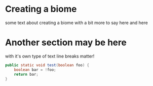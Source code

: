 # Creating a biome

some text about creating a biome
with a bit more to say here
and here

# Another section may be here
with it's own type of text
line breaks matter!

```java
public static void test(boolean foo) {
    boolean bar = !foo;
    return bar;
}
```